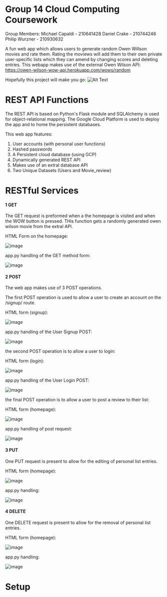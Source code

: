 # Group 14 Cloud Computing Coursework
Group Members:
Michael Capaldi - 210641428
Daniel Crake - 210744246
Philip Wurzner - 210930632

A fun web app which allows users to generate random Owen Willson movies and rate them. Rating the moviews will add them to their own private user-specific lists which they can amend by changing scores and deleting entries. This webapp makes use of the external Owen Wilson API: https://owen-wilson-wow-api.herokuapp.com/wows/random

Hopefully this project will make you go:
![Alt Text](https://thumbs.gfycat.com/GoodnaturedUglyGreendarnerdragonfly-max-1mb.gif)

# REST API Functions

The REST API is based on Python's Flask module and SQLAlchemy is used for object-relational mapping. The Google Cloud Platform is used to deploy the app and to home the persistent databases. 

This web app features:
1. User accounts (with personal user functions)
3. Hashed passwords
4. A Persistent cloud database (using GCP)
5. Dynamically generated REST API
6. Makes use of an extral database API
7. Two Unique Datasets (Users and Movie_review)

# RESTful Services
#### 1 GET
The GET request is preformed when a the homepage is visited and when the WOW button is pressed. THis function gets a randomly generated owen wilson movie from the extral API.

HTML Form on the homepage:

![image](https://user-images.githubusercontent.com/103308532/162691190-e1ce3a82-c061-4959-89e6-527495b674c9.png)

app.py handling of the GET method form:

![image](https://user-images.githubusercontent.com/103308532/162691549-794fef32-d889-4143-864c-2353ce32d15c.png)

#### 2 POST
The web app makes use of 3 POST operations.

The first POST operation is used to allow a user to create an account on the /signup/ route.

HTML form (signup):

![image](https://user-images.githubusercontent.com/103308532/162698690-7ea7df2d-f053-4be3-9bcb-ebff6df0ab52.png)

app.py handling of the User Signup POST:

![image](https://user-images.githubusercontent.com/103308532/162698917-5dbffd16-40d6-4ff3-ab18-541b5b95db26.png)

the second POST operation is to allow a user to login:

HTML form (login):

![image](https://user-images.githubusercontent.com/103308532/162699911-dd31ac5f-bbee-4850-8160-1909ed8c2858.png)

app.py handling of the User Login POST:

![image](https://user-images.githubusercontent.com/103308532/162699944-3aff31e0-004a-45e8-8544-199a072a892f.png)

the final POST operation is to allow a user to post a review to their list:

HTML form (homepage):

![image](https://user-images.githubusercontent.com/103308532/162700389-38e8b46e-11ad-4305-a12a-80ab6cd1f3ab.png)

app.py handling of post request:

![image](https://user-images.githubusercontent.com/103308532/162700493-9af7349e-417e-49b3-9367-3c1c86bf30e2.png)

#### 3 PUT

One PUT request is present to allow for the editing of personal list entries.

HTML form (homepage):

![image](https://user-images.githubusercontent.com/103308532/162700663-10dfe623-ff48-4755-8aed-d6bcff10129c.png)

app.py handling:

![image](https://user-images.githubusercontent.com/103308532/162700734-466ded9a-fb9b-4f37-84f1-a7b6476ff287.png)

#### 4 DELETE

One DELETE request is present to allow for the removal of personal list entries.

HTML form (homepage):

![image](https://user-images.githubusercontent.com/103308532/162700890-4af6ec77-bea2-422a-b2ec-dc129fba4f9a.png)

app.py handling:

![image](https://user-images.githubusercontent.com/103308532/162700991-90052ee3-4a62-4373-87c7-29757999ab99.png)

# Setup
